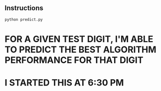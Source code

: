 ## Instructions

`python predict.py`

# FOR A GIVEN TEST DIGIT, I'M ABLE TO PREDICT THE BEST ALGORITHM PERFORMANCE FOR THAT DIGIT
# I STARTED THIS AT 6:30 PM
